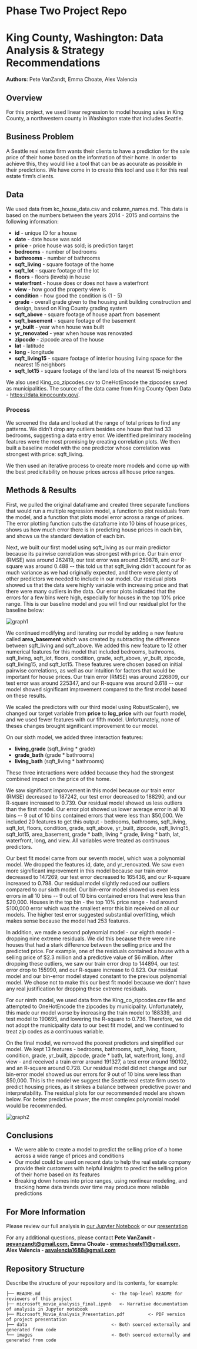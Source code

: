# Phase Two Project Repo

# King County, Washington: Data Analysis & Strategy Recommendations

**Authors**: Pete VanZandt, Emma Choate, Alex Valencia

## Overview

For this project, we used linear regression to model housing sales in King County, a northwestern county in Washington state that includes Seattle.

## Business Problem

A Seattle real estate firm wants their clients to have a prediction for the sale price of their home based on the information of their home. In order to achieve this, they would like a tool that can be as accurate as possible in their predictions. We have come in to create this tool and use it for this real estate firm’s clients.

## Data

We used data from kc_house_data.csv and column_names.md. This data is based on the numbers between the years 2014 - 2015 and contains the following information:

* **id** - unique ID for a house
* **date** - date house was sold
* **price** -  price house was sold; is prediction target
* **bedrooms** -  number of bedrooms
* **bathrooms** -  number of bathrooms
* **sqft_living** -  square footage of the home
* **sqft_lot** -  square footage of the lot
* **floors** -  floors (levels) in house
* **waterfront** - house does or does not have a waterfront
* **view** - how good the property view is
* **condition** - how good the condition is (1 - 5)
* **grade** - overall grade given to the housing unit building construction and design, based on King County grading system
* **sqft_above** - square footage of house apart from basement
* **sqft_basement** - square footage of the basement
* **yr_built** - year when house was built
* **yr_renovated** - year when house was renovated
* **zipcode** - zipcode area of the house
* **lat** - latitude
* **long** - longitude
* **sqft_living15** - square footage of interior housing living space for the nearest 15 neighbors
* **sqft_lot15** - square footage of the land lots of the nearest 15 neighbors

We also used King_co_zipcodes.csv to OneHotEncode the zipcodes saved as municipalities. The source of the data came from King County Open Data - https://data.kingcounty.gov/.

### Process
We screened the data and looked at the range of total prices to find any patterns. We didn't drop any outliers besides one house that had 33 bedrooms, suggesting a data entry error. We identified preliminary modeling features were the most promising by creating correlation plots. We then built a baseline model with the one predictor whose correlation was strongest with price: sqft_living.

We then used an iterative process to create more models and come up with the best predicitability on house prices across all house price ranges.

## Methods & Results

First, we pulled the original dataframe and created three separate functions that would run a multiple regression model, a function to plot residuals from the model, and a function that plots model error across a range of prices. The error plotting function cuts the dataframe into 10 bins of house prices, shows us how much error there is in predicting house prices in each bin, and shows us the standard deviation of each bin.

Next, we built our first model using sqft_living as our main predictor because its pairwise correlation was strongest with price. Our train error (RMSE) was around 262419, our test error was around 259878, and our R-square was around 0.488 -- this told us that sqft_living didn't account for as much variance as we had originally expected, and there were plenty of other predictors we needed to include in our model. Our residual plots showed us that the data were highly variable with increasing price and that there were many outliers in the data. Our error plots indicated that the errors for a few bins were high, especially for houses in the top 10% price range. This is our baseline model and you will find our residual plot for the baseline below:

![graph1](./images/simple_model.PNG)

We continued modifying and iterating our model by adding a new feature called **area_basement** which was created by subtracting the difference between sqft_living and sqft_above. We added this new feature to 12 other numerical features for this model that included bedrooms, bathrooms, sqft_living, sqft_lot, floors, condition, grade, sqft_above, yr_built, zipcode, sqft_living15, and sqft_lot15. These features were chosen based on initial pairwise correlations, as well as our intuition for factors that would be important for house prices. Our train error (RMSE) was around 226809, our test error was around 225347, and our R-square was around 0.618 -- our model showed significant improvement compared to the first model based on these results.

We scaled the predictors with our third model using RobustScaler(), we changed our target variable from **price** to **log_price** with our fourth model, and we used fewer features with our fifth model. Unfortunately, none of theses changes brought significant improvement to our model. 

On our sixth model, we added three interaction features:
 - **living_grade** (sqft_living * grade)
 - **grade_bath** (grade * bathrooms)
 - **living_bath** (sqft_living * bathrooms)

These three interactions were added because they had the strongest combined impact on the price of the home.

We saw significant improvement in this model because our train error (RMSE) decreased to 187242, our test error decreased to 188290, and our R-square increased to 0.739. Our residual model showed us less outliers than the first model. Our error plot showed us lower average error in all 10 bins -- 9 out of 10 bins contained errors that were less than $50,000. We included 20 features to get this output - bedrooms, bathrooms, sqft_living, sqft_lot, floors,
condition, grade, sqft_above, yr_built, zipcode, sqft_living15, sqft_lot15, area_basement, grade * bath, living * grade, living * bath, lat, waterfront, long, and view. All variables were treated as continuous predictors.

Our best fit model came from our seventh model, which was a polynomial model. We dropped the features id, date, and yr_renovated. We saw even more significant improvement in this model because our train error decreased to 147269, our test error decreased to 165436, and our R-square increased to 0.798. Our residual model slightly reduced our outliers compared to our sixth model. Our bin-error model showed us even less errors in all 10 bins -- 9 out of 10 bins contained errors that were less than $20,000. Houses in the top bin  - the top 10% price range - had around $100,000 error which was the smallest error this bin received on all our models. The higher test error suggested substantial overfitting, which makes sense because the model had 253 features.

In addition, we made a second polynomial model - our eighth model - dropping nine extreme residuals. We did this because there were nine houses that had a stark difference between the selling price and the predicted price. For example, one of the residuals contained a house with a selling price of $2.3 million and a predictive value of $6 million. After dropping these outliers, we saw our train error drop to 144894, our test error drop to 155990, and our R-square increase to 0.823. Our residual model and our bin-error model stayed constant to the previous polynomial model. We chose not to make this our best fit model because we don't have any real justification for dropping these extreme residuals.

For our ninth model, we used data from the King_co_zipcodes.csv file and attempted to OneHotEncode the zipcodes by municipality. Unfortunately, this made our model worse by increasing the train model to 188339, and test model to 190695, and lowering the R-square to 0.736. Therefore, we did not adopt the municipality data to our best fit model, and we continued to treat zip codes as a continuous variable.

On the final model, we removed the poorest predictors and simplified our model. We kept 13 features - bedrooms, bathrooms, sqft_living, floors, condition, grade, yr_built, zipcode, grade * bath, lat, waterfront, long, and view - and received a train error around 191327, a test error around 190102, and an R-square around 0.728. Our residual model did not change and our bin-error model showed us our errors for 9 out of 10 bins were less than $50,000. This is the model we suggest the Seattle real estate firm uses to predict housing prices, as it strikes a balance between predictive power and interpretability. The residual plots for our recommended model are shown below. For better predictive power, the most complex polynomial model would be recommended. 

![graph2](./images/suggested_model.PNG)

## Conclusions

- We were able to create a model to predict the selling price of a home across a wide range of prices and conditions
- Our model could be used on recent data to help the real estate company provide their customers with helpful insights to predict the selling price of their home based on its features
- Breaking down homes into price ranges, using nonlinear modeling, and tracking home data trends over time may produce more reliable predictions

## For More Information

Please review our full analysis in [our Jupyter Notebook](./microsoft_movie_analysis_final.ipynb) or our [presentation](./Microsoft_Movie_Analysis_Presentation.pdf)

For any additional questions, please contact **Pete VanZandt - pevanzandt@gmail.com, Emma Choate - emmachoate11@gmail.com, Alex Valencia - asvalencia1688@gmail.com**

## Repository Structure

Describe the structure of your repository and its contents, for example:

```
├── README.md                           <- The top-level README for reviewers of this project
├── microsoft_movie_analysis_final.ipynb   <- Narrative documentation of analysis in Jupyter notebook
├── Microsoft_Movie_Analysis_Presentation.pdf         <- PDF version of project presentation
├── data                                <- Both sourced externally and generated from code
└── images                              <- Both sourced externally and generated from code
